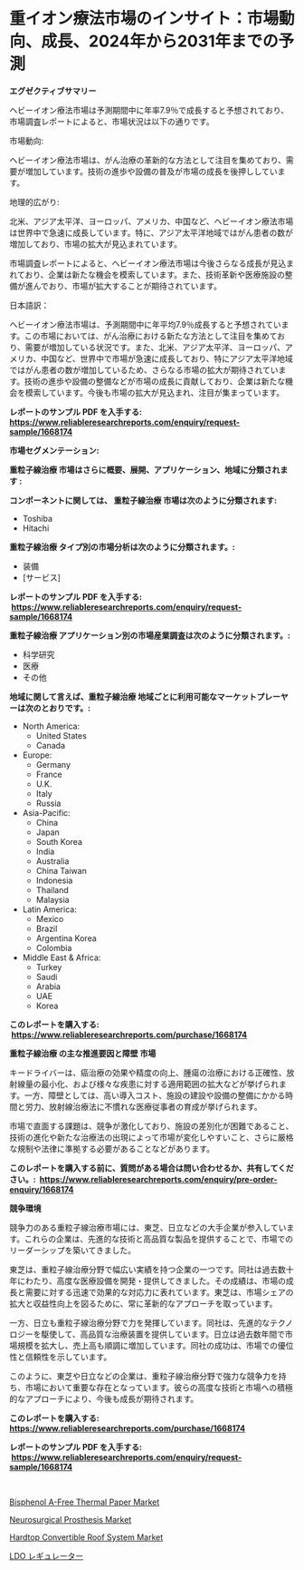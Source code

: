 <p><h1>重イオン療法市場のインサイト：市場動向、成長、2024年から2031年までの予測</h1></p><p><strong>エグゼクティブサマリー</strong></p>
<p><p>ヘビーイオン療法市場は予測期間中に年率7.9％で成長すると予想されており、市場調査レポートによると、市場状況は以下の通りです。</p><p>市場動向:</p><p>ヘビーイオン療法市場は、がん治療の革新的な方法として注目を集めており、需要が増加しています。技術の進歩や設備の普及が市場の成長を後押ししています。</p><p>地理的広がり:</p><p>北米、アジア太平洋、ヨーロッパ、アメリカ、中国など、ヘビーイオン療法市場は世界中で急速に成長しています。特に、アジア太平洋地域ではがん患者の数が増加しており、市場の拡大が見込まれています。</p><p>市場調査レポートによると、ヘビーイオン療法市場は今後さらなる成長が見込まれており、企業は新たな機会を模索しています。また、技術革新や医療施設の整備が進んでおり、市場が拡大することが期待されています。</p><p>日本語訳：</p><p>ヘビーイオン療法市場は、予測期間中に年平均7.9％成長すると予想されています。この市場においては、がん治療における新たな方法として注目を集めており、需要が増加している状況です。また、北米、アジア太平洋、ヨーロッパ、アメリカ、中国など、世界中で市場が急速に成長しており、特にアジア太平洋地域ではがん患者の数が増加しているため、さらなる市場の拡大が期待されています。技術の進歩や設備の整備などが市場の成長に貢献しており、企業は新たな機会を模索しています。今後も市場の拡大が見込まれ、注目が集まっています。</p></p>
<p><strong>レポートのサンプル PDF を入手する: <a href="https://www.reliableresearchreports.com/enquiry/request-sample/1668174">https://www.reliableresearchreports.com/enquiry/request-sample/1668174</a></strong></p>
<p><strong>市場セグメンテーション:</strong></p>
<p><strong> 重粒子線治療 市場はさらに概要、展開、アプリケーション、地域に分類されます :</strong></p>
<p><strong>コンポーネントに関しては、 重粒子線治療 市場は次のように分類されます: &nbsp;</strong></p>
<p><ul><li>Toshiba</li><li>Hitachi</li></ul></p>
<p><strong> 重粒子線治療 タイプ別の市場分析は次のように分類されます。:</strong></p>
<p><ul><li>装備</li><li>[サービス]</li></ul></p>
<p><strong>レポートのサンプル PDF を入手する: &nbsp;<a href="https://www.reliableresearchreports.com/enquiry/request-sample/1668174">https://www.reliableresearchreports.com/enquiry/request-sample/1668174</a></strong></p>
<p><strong> 重粒子線治療 アプリケーション別の市場産業調査は次のように分類されます。:</strong></p>
<p><ul><li>科学研究</li><li>医療</li><li>その他</li></ul></p>
<p><strong>地域に関して言えば、重粒子線治療 地域ごとに利用可能なマーケットプレーヤーは次のとおりです。:</strong></p>
<p><ul>
    <li>
        North America:
        <ul>
            <li>United States</li>
            <li>Canada</li>
        </ul>
    </li>
    <li>
        Europe:
        <ul>
            <li>Germany</li>
            <li>France</li>
            <li>U.K.</li>
            <li>Italy</li>
            <li>Russia</li>
        </ul>
    </li>
    <li>
        Asia-Pacific:
        <ul>
            <li>China</li>
            <li>Japan</li>
            <li>South Korea</li>
            <li>India</li>
            <li>Australia</li>
            <li>China Taiwan</li>
            <li>Indonesia</li>
            <li>Thailand</li>
            <li>Malaysia</li>
        </ul>
    </li>
    <li>
        Latin America:
        <ul>
            <li>Mexico</li>
            <li>Brazil</li>
            <li>Argentina Korea</li>
            <li>Colombia</li>
        </ul>
    </li>
    <li>
        Middle East & Africa:
        <ul>
            <li>Turkey</li>
            <li>Saudi</li>
            <li>Arabia</li>
            <li>UAE</li>
            <li>Korea</li>
        </ul>
    </li>
    </ul></p>
<p><strong>このレポートを購入する: &nbsp;<a href="https://www.reliableresearchreports.com/purchase/1668174">https://www.reliableresearchreports.com/purchase/1668174</a></strong></p>
<p><strong>重粒子線治療 の主な推進要因と障壁 市場</strong></p>
<p><p>キードライバーは、癌治療の効果や精度の向上、腫瘍の治療における正確性、放射線量の最小化、および様々な疾患に対する適用範囲の拡大などが挙げられます。一方、障壁としては、高い導入コスト、施設の建設や設備の整備にかかる時間と労力、放射線治療法に不慣れな医療従事者の育成が挙げられます。</p><p>市場で直面する課題は、競争が激化しており、施設の差別化が困難であること、技術の進化や新たな治療法の出現によって市場が変化しやすいこと、さらに厳格な規制や法律に準拠する必要があることなどがあります。</p></p>
<p><strong>このレポートを購入する前に、質問がある場合は問い合わせるか、共有してください。:&nbsp; <a href="https://www.reliableresearchreports.com/enquiry/pre-order-enquiry/1668174">https://www.reliableresearchreports.com/enquiry/pre-order-enquiry/1668174</a></strong></p>
<p><strong>競争環境</strong></p>
<p><p>競争力のある重粒子線治療市場には、東芝、日立などの大手企業が参入しています。これらの企業は、先進的な技術と高品質な製品を提供することで、市場でのリーダーシップを築いてきました。</p><p>東芝は、重粒子線治療分野で幅広い実績を持つ企業の一つです。同社は過去数十年にわたり、高度な医療設備を開発・提供してきました。その成績は、市場の成長と需要に対する迅速で効果的な対応力に表れています。東芝は、市場シェアの拡大と収益性向上を図るために、常に革新的なアプローチを取っています。</p><p>一方、日立も重粒子線治療分野で力を発揮しています。同社は、先進的なテクノロジーを駆使して、高品質な治療装置を提供しています。日立は過去数年間で市場規模を拡大し、売上高も順調に増加しています。同社の成功は、市場での優位性と信頼性を示しています。</p><p>このように、東芝や日立などの企業は、重粒子線治療分野で強力な競争力を持ち、市場において重要な存在となっています。彼らの高度な技術と市場への積極的なアプローチにより、今後も成長が期待されます。</p></p>
<p><strong>このレポートを購入する: &nbsp; <a href="https://www.reliableresearchreports.com/purchase/1668174">https://www.reliableresearchreports.com/purchase/1668174</a></strong></p>
<p><strong>レポートのサンプル PDF を入手する: &nbsp;<a href="https://www.reliableresearchreports.com/enquiry/request-sample/1668174">https://www.reliableresearchreports.com/enquiry/request-sample/1668174</a></strong><strong></strong></p>
<p>&nbsp;</p>
<p><p><a href="https://www.linkedin.com/pulse/bisphenol-a-free-thermal-paper-market-share-amp-new-trends-mxjpf?trackingId=hi2gZb2GXsjsuSsLDpSTgw%3D%3D">Bisphenol A-Free Thermal Paper Market</a></p><p><a href="https://www.linkedin.com/pulse/neurosurgical-prosthesis-market-research-report-provides-dglkf?trackingId=qAMKPiUt7EtGCe7YPyiftA%3D%3D">Neurosurgical Prosthesis Market</a></p><p><a href="https://www.linkedin.com/pulse/hardtop-convertible-roof-system-market-research-report-unlocks-jr9ef?trackingId=dcxKQJ944MbMxkRBCMg3Ig%3D%3D">Hardtop Convertible Roof System Market</a></p><p><a href="https://github.com/zoetazuur/Market-Research-Report-List-1/blob/main/373089115286.md">LDO レギュレーター</a></p></p>